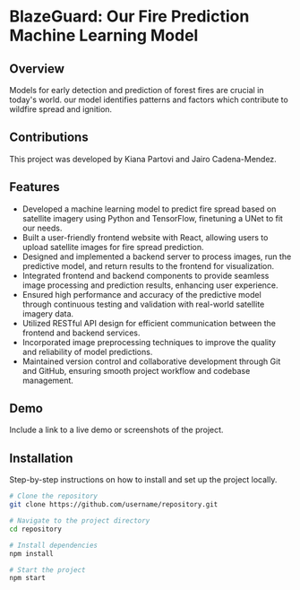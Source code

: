 # BlazeGuard: Our Fire Prediction Machine Learning Model 

## Overview
Models for early detection and prediction of forest fires are crucial in today's world. our model identifies patterns and factors which contribute to wildfire spread and ignition. 

## Contributions 
This project was developed by Kiana Partovi and Jairo Cadena-Mendez.

## Features
- Developed a machine learning model to predict fire spread based on satellite imagery using Python and TensorFlow, finetuning a UNet to fit our needs.
- Built a user-friendly frontend website with React, allowing users to upload satellite images for fire spread prediction.
- Designed and implemented a backend server to process images, run the predictive model, and return results to the frontend for visualization.
- Integrated frontend and backend components to provide seamless image processing and prediction results, enhancing user experience.
- Ensured high performance and accuracy of the predictive model through continuous testing and validation with real-world satellite imagery data.
- Utilized RESTful API design for efficient communication between the frontend and backend services.
- Incorporated image preprocessing techniques to improve the quality and reliability of model predictions.
- Maintained version control and collaborative development through Git and GitHub, ensuring smooth project workflow and codebase management.

## Demo
Include a link to a live demo or screenshots of the project.

## Installation
Step-by-step instructions on how to install and set up the project locally.

```bash
# Clone the repository
git clone https://github.com/username/repository.git

# Navigate to the project directory
cd repository

# Install dependencies
npm install

# Start the project
npm start
